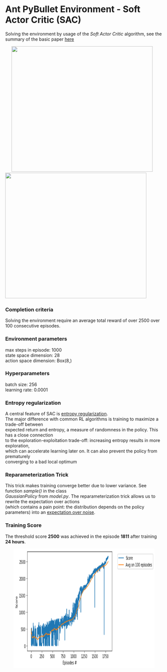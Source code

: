 #  Ant PyBullet Environment - Soft Actor Critic (SAC)


Solving the environment  by usage of the *Soft Actor Critic* algorithm, see the summary of the basic paper [here]()

<img src="https://github.com/ashutoshtiwari13/Unity-DRL-Hub/blob/master/Ant-PyBullet-Env-SAC/output/AntEnv-sim1.gif" height="400px" width="450px" hspace="20"/><img src="https://github.com/ashutoshtiwari13/Unity-DRL-Hub/blob/master/Ant-PyBullet-Env-SAC/output/AntEnv-sim2.gif" height="400px" width="450px"/>

### Completion criteria
Solving the environment require an average total reward of over 2500 over 100 consecutive episodes.

### Environment parameters

max steps in episode:  1000   
state space dimension:  28   
action space dimension:  Box(8,)   

### Hyperparameters

batch size: 256    
learning rate:  0.0001

### Entropy regularization  

A central feature of SAC is [entropy regularization](https://spinningup.openai.com/en/latest/algorithms/sac.html).     
The major difference with common RL algorithms is training to maximize a trade-off between     
expected return and entropy, a measure of randomness in the policy. This has a close connection     
to the exploration-exploitation trade-off: increasing entropy results in more exploration,   
which can accelerate learning later on. It can also prevent the policy from prematurely    
converging to a bad local optimum

### Reparameterization Trick

This trick makes training converge better due to lower variance. See function _sample()_ in the class  
_GaussianPolicy_ from _model.py_. The reparameterization trick allows us to rewrite the expectation over actions   
(which contains a pain point: the distribution depends on the policy parameters) into an [expectation over noise](https://spinningup.openai.com/en/latest/algorithms/sac.html).

### Training Score

The threshold score **2500** was achieved in the episode **1811**  after training **24 hours**.
<p align="center">
<img src="https://github.com/ashutoshtiwari13/Unity-DRL-Hub/blob/master/Ant-PyBullet-Env-SAC/output/plot_run1.png" height="380px" width="450px"/>
</p>
